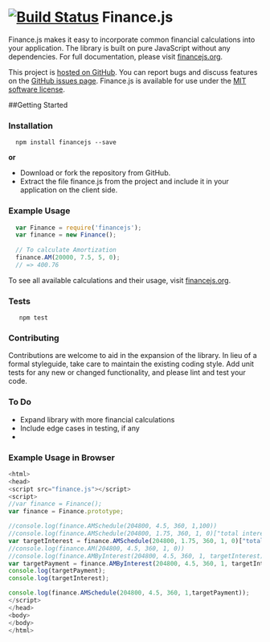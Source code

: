 [![Build Status](https://travis-ci.org/essamjoubori/finance.js.png)](https://travis-ci.org/essamjoubori/finance.js)
Finance.js
==========

Finance.js makes it easy to incorporate common financial calculations into your application. The library is built on pure JavaScript without any dependencies. For full documentation, please visit [financejs.org](http://financejs.org).

This project is [hosted on GitHub](https://github.com/essamjoubori/finance.js). You can report bugs and discuss features on the [GitHub issues page](https://github.com/essamjoubori/finance.js/issues). Finance.js is available for use under the [MIT software license](https://github.com/essamjoubori/finance.js/blob/master/LICENSE.md).

##Getting Started

### Installation

```shell
  npm install financejs --save
```
**or**

- Download or fork the repository from GitHub.
- Extract the file finance.js from the project and include it in your application on the client side.

### Example Usage

```js
  var Finance = require('financejs');
  var finance = new Finance();
  
  // To calculate Amortization
  finance.AM(20000, 7.5, 5, 0);
  // => 400.76
```
To see all available calculations and their usage, visit [financejs.org](http://financejs.org).

### Tests

```shell
   npm test
``` 

### Contributing

Contributions are welcome to aid in the expansion of the library. In lieu of a formal styleguide, take care to maintain the existing coding style. Add unit tests for any new or changed functionality, and please lint and test your code.

### To Do

- Expand library with more financial calculations
- Include edge cases in testing, if any
- 

### Example Usage in Browser
```js
<html>
<head>
<script src="finance.js"></script>
<script>
//var finance = Finance();
var finance = Finance.prototype;

//console.log(finance.AMSchedule(204800, 4.5, 360, 1,100))
//console.log(finance.AMSchedule(204800, 1.75, 360, 1, 0)["total interest"])
var targetInterest = finance.AMSchedule(204800, 1.75, 360, 1, 0)["total interest"];
//console.log(finance.AM(204800, 4.5, 360, 1, 0))
//console.log(finance.AMByInterest(204800, 4.5, 360, 1, targetInterest))
var targetPayment = finance.AMByInterest(204800, 4.5, 360, 1, targetInterest);
console.log(targetPayment);
console.log(targetInterest);

console.log(finance.AMSchedule(204800, 4.5, 360, 1,targetPayment));
</script>
</head>
<body>
</body>
</html>
```
